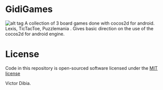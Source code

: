 GidiGames
=========
![alt tag](http://denvycom.com/blog/wp-content/uploads/2015/01/Screenshot_2015-01-01-13-23-07.png)
A collection of 3 board games done with cocos2d for android. Lexis, TicTacToe, Puzzlemania . Gives basic direction on the use of the cocos2d for android engine.

License
=========

Code in this repository is open-sourced software licensed under the [MIT license](http://opensource.org/licenses/MIT)

Victor Dibia.
